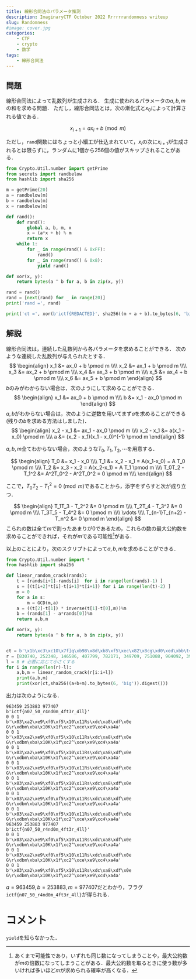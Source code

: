 ```yaml
---
title: 線形合同法のパラメータ推測
description: ImaginaryCTF October 2022 Rrrrrrandomness writeup
slug: Randomness
#image: cover.jpg
categories:
    - CTF
    - crypto
    - 数学
tags:
    - 線形合同法
---
```


## 問題
線形合同法によって乱数列が生成される．
生成に使われるパラメータの$a,b,m$の和を求める問題．
ただし，線形合同法とは，次の漸化式と$x_0$によって計算される値である．

$$
x_{i+1} = ax_i + b \pmod m
$$

ただし，`rand`関数にはちょっと小細工が仕込まれていて，$x_i$の次に$x_{i+1}$が生成されるとは限らずに，ランダムに$1$個から$256$個の値がスキップされることがある．

```python
from Crypto.Util.number import getPrime
from secrets import randbelow
from hashlib import sha256

m = getPrime(20)
a = randbelow(m)
b = randbelow(m)
x = randbelow(m)

def rand():
    def rand():
        global a, b, m, x
        x = (a*x + b) % m
        return x
    while 1:
        for _ in range(rand() & 0xFF):
            rand()
        for _ in range(rand() & 0x8):
            yield rand()

def xor(x, y):
    return bytes(a ^ b for a, b in zip(x, y))

rand = rand()
rand = [next(rand) for _ in range(20)]
print('rand =', rand)

print('ct =', xor(b'ictf{REDACTED}', sha256((m + a + b).to_bytes(6, 'big')).digest()))
```

## 解説
線形合同法は，連続した乱数列から各パラメータを求めることができる．
次のような連続した乱数列が与えられたとする．
$$
\begin{align}
x_1 &= ax_0 + b \pmod m \\\\
x_2 &= ax_1 + b \pmod m \\\\
x_3 &= ax_2 + b \pmod m \\\\
x_4 &= ax_3 + b \pmod m \\\\
x_5 &= ax_4 + b \pmod m \\\\
x_6 &= ax_5 + b \pmod m
\end{align}
$$
$b$のみがわからない場合は，次のようにして求めることができる．
$$
\begin{align}
x_1 &= ax_0 + b \pmod m \\\\
b &= x_1 - ax_0 \pmod m
\end{align}
$$
$a,b$がわからない場合は，次のように逆数を用いてまず$a$を求めることができる(残りの$b$を求める方法はしました)．
$$
\begin{align}
x_2 - x_1 &= ax_1 - ax_0 \pmod m \\\\
x_2 - x_1 &= a(x_1 - x_0) \pmod m \\\\
a &= (x_2 - x_1)(x_1 - x_0)^{-1} \pmod m
\end{align}
$$

$a,b,m$全てわからない場合，次のような$T_0,T_1,T_2,\cdots$を用意する．

$$
\begin{align}
T_0 &= x_1 - x_0 \\\\
T_1 &= x_2 - x_1 = A(x_1-x_0) = A T_0 \pmod m \\\\
T_2 &= x_3 - x_2 = A(x_2-x_1) = A T_1 \pmod m \\\\
T_0T_2 - T_1^2 &= A^2T_0^2 - A^2T_0^2 = 0  \pmod m \\\\
\end{align}
$$

ここで，$T_0T_2 - T_1^2 = 0 \pmod m$であることから，添字をずらすと次が成り立つ．

$$
\begin{align}
T_1T_3 - T_2^2 &= 0  \pmod m \\\\
T_2T_4 - T_3^2 &= 0  \pmod m \\\\
T_3T_5 - T_4^2 &= 0  \pmod m \\\\
\vdots \\\\
T_{n-1}T_{n+2} - T_n^2 &= 0  \pmod m
\end{align}
$$
こられの数は全て$m$で割ったあまりが$0$であるため，これらの数の最大公約数を求めることができれば，それが$m$である可能性[^1]がある．

[^1]:あくまで可能性であり，いずれも同じ数になってしまうことや，最大公約数が$m$の倍数になってしまうことがある．最大公約数を取るときに使う数が多いければ多いほど$m$が求められる確率が高くなる．


以上のことにより，次のスクリプトによって$a,b,m$を求めることができる．

```python
from Crypto.Util.number import *
from hashlib import sha256

def linear_random_crack(rands):
    t = [rands[i+1]-rands[i]  for i in range(len(rands)-1) ]
    s = [(t[i+2]*t[i]-t[i+1]*t[i+1]) for i in range(len(t)-2) ]
    m = 0
    for a in s:
        m = GCD(m,a)
    a = ((t[2]-t[1]) * inverse(t[1]-t[0],m))%m
    b = (rands[1] - a*rands[0])%m
    return a,b,m

def xor(x, y):
    return bytes(a ^ b for a, b in zip(x, y))


ct = b'\x1b\xc3\xc1O\x7f]q\xb98\x8d\xb8\xf5\xec\x82\x8cg\xd0\xed\xbb\t<G\xe6\xde\xf7\xb3\x81\xe05'
r = [830740, 252348, 146586, 407799, 782171, 349709, 751088, 904092, 390201, 909918, 347514, 89924, 7112, 751221, 26415, 299902, 438982, 787802, 1081, 814607]
l = 8 # 必要に応じて小さくする
for i in range(len(r)-l):
    a,b,m = linear_random_crack(r[i:i+l])
    print(a,b,m)
    print(xor(ct,sha256((a+b+m).to_bytes(6, 'big')).digest()))
```

出力は次のようになる．
```none
963459 253883 977407
b'ictf{n07_50_r4nd0m_4ft3r_4ll}'
0 0 1
b'\x03\xa2\xe9\xf0\xf5\x10\x11Rs\xdc\xa8\xdf\x0e G\r\xdbm\xba\x10K\x1f\xc2^\xce\xe9\xc4\xa4a'
0 0 1
b'\x03\xa2\xe9\xf0\xf5\x10\x11Rs\xdc\xa8\xdf\x0e G\r\xdbm\xba\x10K\x1f\xc2^\xce\xe9\xc4\xa4a'
0 0 1
b'\x03\xa2\xe9\xf0\xf5\x10\x11Rs\xdc\xa8\xdf\x0e G\r\xdbm\xba\x10K\x1f\xc2^\xce\xe9\xc4\xa4a'
0 0 1
b'\x03\xa2\xe9\xf0\xf5\x10\x11Rs\xdc\xa8\xdf\x0e G\r\xdbm\xba\x10K\x1f\xc2^\xce\xe9\xc4\xa4a'
0 0 1
b'\x03\xa2\xe9\xf0\xf5\x10\x11Rs\xdc\xa8\xdf\x0e G\r\xdbm\xba\x10K\x1f\xc2^\xce\xe9\xc4\xa4a'
0 0 1
b'\x03\xa2\xe9\xf0\xf5\x10\x11Rs\xdc\xa8\xdf\x0e G\r\xdbm\xba\x10K\x1f\xc2^\xce\xe9\xc4\xa4a'
0 0 1
b'\x03\xa2\xe9\xf0\xf5\x10\x11Rs\xdc\xa8\xdf\x0e G\r\xdbm\xba\x10K\x1f\xc2^\xce\xe9\xc4\xa4a'
963459 253883 977407
b'ictf{n07_50_r4nd0m_4ft3r_4ll}'
0 0 1
b'\x03\xa2\xe9\xf0\xf5\x10\x11Rs\xdc\xa8\xdf\x0e G\r\xdbm\xba\x10K\x1f\xc2^\xce\xe9\xc4\xa4a'
0 0 1
b'\x03\xa2\xe9\xf0\xf5\x10\x11Rs\xdc\xa8\xdf\x0e G\r\xdbm\xba\x10K\x1f\xc2^\xce\xe9\xc4\xa4a'
0 0 1
b'\x03\xa2\xe9\xf0\xf5\x10\x11Rs\xdc\xa8\xdf\x0e G\r\xdbm\xba\x10K\x1f\xc2^\xce\xe9\xc4\xa4a'
```

$a=963459,b=253883,m=977407$だとわかり，フラグ`ictf{n07_50_r4nd0m_4ft3r_4ll}`が得られる．

# コメント
`yield`を知らなかった．


